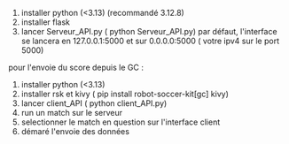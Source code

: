 1. installer python (<3.13) (recommandé 3.12.8)
2. installer flask
3. lancer Serveur_API.py ( python Serveur_API.py) 
par défaut, l'interface se lancera en 127.0.0.1:5000 et sur 0.0.0.0:5000 ( votre ipv4 sur le port 5000)

pour l'envoie du score depuis le GC :
1. installer python (<3.13)
2. installer rsk et kivy ( pip install robot-soccer-kit[gc] kivy)
3. lancer client_API ( python client_API.py)
4. run un match sur le serveur
5. selectionner le match en question sur l'interface client
6. démaré l'envoie des données